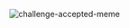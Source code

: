 
![challenge-accepted-meme](https://user-images.githubusercontent.com/23483887/92138618-819d3700-ee06-11ea-905c-df2822fc60d8.jpg)
